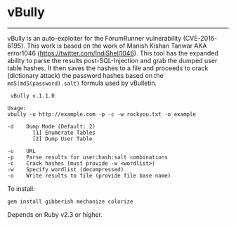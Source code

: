 # vBully
____

vBully is an auto-exploiter for the ForumRunner vulnerability (CVE-2016-6195). This work is based on the work of Manish Kishan Tanwar AKA error1046 (https://twitter.com/IndiShell1046). This tool has the expanded ability to parse the results post-SQL-Injection and grab the dumped user table hashes. It then saves the hashes to a file and proceeds to crack (dictionary attack) the password hashes based on the `md5(md5(password).salt)` formula used by vBulletin.  

```
 vBully v.1.1.0

Usage:
vbully -u http://example.com -p -c -w rockyou.txt -o example

-d    Dump Mode (Default: 2)
        [1] Enumerate Tables
        [2] Dump User Table

-u    URL
-p    Parse results for user:hash:salt combinations
-c    Crack hashes (must provide -w <wordlist>)
-w    Specify wordlist (decompressed)
-o    Write results to file (provide file base name)
```

To install: 

    gem install gibberish mechanize colorize

Depends on Ruby v2.3 or higher. 
